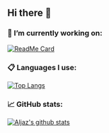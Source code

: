 ## Hi there 👋

### :construction: I’m currently working on: 
[![ReadMe Card](https://github-readme-stats.vercel.app/api/pin/?username=aljaz90&repo=TripGenerator&theme=monokai&show_owner=true)](https://github.com/aljaz90/TripGenerator)

### :clipboard: Languages I use:

[![Top Langs](https://github-readme-stats.vercel.app/api/top-langs/?username=aljaz90&theme=monokai&hide=ShaderLab)](https://github.com/aljaz90?tab=repositories)

### :chart_with_upwards_trend: GitHub stats:

[![Aljaz's github stats](https://github-readme-stats.vercel.app/api?username=aljaz90&count_private=true&show_icons=true&theme=monokai&include_all_commits=true)](https://github.com/aljaz90)

<!--
**aljaz90/aljaz90** is a ✨ _special_ ✨ repository because its `README.md` (this file) appears on your GitHub profile.

Here are some ideas to get you started:

- 🔭 I’m currently working on ...
- 🌱 I’m currently learning ...
- 👯 I’m looking to collaborate on ...
- 🤔 I’m looking for help with ...
- 💬 Ask me about ...
- 📫 How to reach me: ...
- 😄 Pronouns: ...
- ⚡ Fun fact: ...
-->

